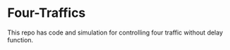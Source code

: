 # Four-Traffics
This repo has code and simulation for controlling four traffic without delay function.

